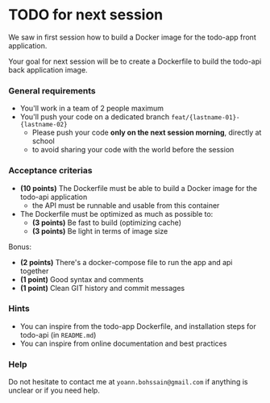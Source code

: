 # TODO for next session

We saw in first session how to build a Docker image for the todo-app front application.

Your goal for next session will be to create a Dockerfile to build the todo-api back application image.

### General requirements

- You'll work in a team of 2 people maximum
- You'll push your code on a dedicated branch `feat/{lastname-01}-{lastname-02}`
  - Please push your code **only on the next session morning**, directly at school 
  - to avoid sharing your code with the world before the session

### Acceptance criterias

- **(10 points)** The Dockerfile must be able to build a Docker image for the todo-api application
  - the API must be runnable and usable from this container
- The Dockerfile must be optimized as much as possible to:
  - **(3 points)** Be fast to build (optimizing cache)
  - **(3 points)** Be light in terms of image size

Bonus:
- **(2 points)** There's a docker-compose file to run the app and api together
- **(1 point)** Good syntax and comments
- **(1 point)** Clean GIT history and commit messages

### Hints

- You can inspire from the todo-app Dockerfile, and installation steps for todo-api (in `README.md`)
- You can inspire from online documentation and best practices

### Help

Do not hesitate to contact me at `yoann.bohssain@gmail.com` if anything is unclear or if you need help.